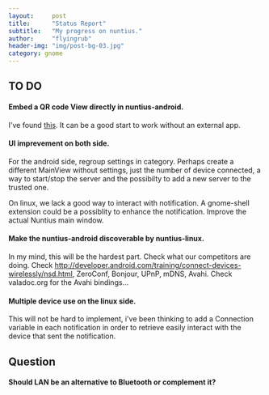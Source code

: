 ```yaml
---
layout:     post
title:      "Status Report"
subtitle:   "My progress on nuntius."
author:     "flyingrub"
header-img: "img/post-bg-03.jpg"
category: gnome
---
```


## TO DO

#### Embed a QR code View directly in nuntius-android.
I've found [this](https://github.com/dlazaro66/QRCodeReaderView). It can be a good start to work without an external app.

#### UI imprevement on both side.
For the android side, regroup settings in category. Perhaps create a different MainView without settings, just the number of device connected, a way to start/stop the server and the possibilty to add a new server to the trusted one.

On linux, we lack a good way to interact with notification. A gnome-shell extension could be a possiblity to enhance the notification. Improve the actual Nuntius main window.

#### Make the nuntius-android discoverable by nuntius-linux. 
In my mind, this will be the hardest part. Check what our competitors are doing. Check http://developer.android.com/training/connect-devices-wirelessly/nsd.html, ZeroConf, Bonjour, UPnP, mDNS, Avahi. Check valadoc.org for the Avahi bindings...

#### Multiple device use on the linux side.
This will not be hard to implement, i've been thinking to add a Connection variable in each notification in order to retrieve easily interact with the device that sent the notification.


## Question

#### Should LAN be an alternative to Bluetooth or complement it?